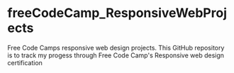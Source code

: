 # freeCodeCamp_ResponsiveWebProjects
Free Code Camps responsive web design projects.
This GitHub repository is to track my progess through Free Code Camp's Responsive web design certification